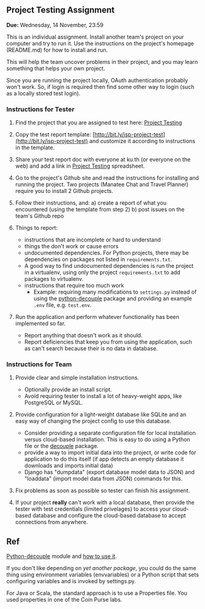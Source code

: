 ## Project Testing Assignment

**Due:** Wednesday, 14 November, 23:59

This is an individual assignment.
Install another team's project on your computer and try to run it.
Use the instructions on the project's homepage (README.md) for how
to install and run.

This will help the team uncover problems in their project,
and you may learn something that helps your own project.

Since you are running the project locally, OAuth authentication probably won't
work.  So, if login is required then find some other way to login (such as
a locally stored test login).

### Instructions for Tester

1. Find the project that you are assigned to test here: [Project Testing](http://bit.ly/isp-project-testing)

2. Copy the test report template: [http://bit.ly/isp-project-test](http://bit.ly/isp-project-test) and customize it according to instructions in the template.

3. Share your test report doc with everyone at ku.th (or everyone on the web) and add a link in [Project Testing](http://bit.ly/isp-project-testing) spreadsheet.

4. Go to the project's Github site and read the instructions for installing and running the project.  Two projects (Manatee Chat and Travel Planner) require you to install 2 Github projects.

5. Follow their instructions, and: 
   a) create a report of what you encountered (using the template from step 2)
   b) post issues on the team's Github repo

6. Things to report:
   - instructions that are incomplete or hard to understand
   - things the don't work or cause errors
   - undocumented dependencies. For Python projects, there may be dependencies on packages not listed in `requirements.txt`.
   - A good way to find undocumented dependencies is run the project in a virtualenv, using only the project `requirements.txt` to add packages to virtualenv.
   - instructions that require too much work
       * Example: requiring many modifications to `settings.py` instead of using the [python-decouple][decouple] package and providing an example `.env` file, e.g. `test.env`.

7. Run the application and perform whatever functionality has been implemented so far.
   - Report anything that doesn't work as it should.
   - Report deficiencies that keep you from using the application, such as can't search because their is no data in database.


### Instructions for Team

1. Provide clear and simple installation instructions. 
   - Optionally provide an install script.
   - Avoid requiring tester to install a lot of heavy-weight apps, like PostgreSQL or MySQL.

2. Provide configuration for a light-weight database like SQLite and an easy way of changing the project config to use this database. 
   - Consider providing a separate configuration file for local installation versus cloud-based installation. This is easy to do using a Python file or the [decouple][decouple] package.
   - provide a way to import initial data into the project, or write code for application to do this itself (if app detects an empty database it downloads and imports initial data)
   - Django has "dumpdata" (export database model data to JSON) and "loaddata" (import model data from JSON) commands for this. 

3. Fix problems as soon as possible so tester can finish his assignment.

4. If your project **really** can't work with a local database, then provide the tester with test credentials (limited privelages) to access your cloud-based database and configure the cloud-based database to accept connections from anywhere.  


## Ref

[Python-decouple][decouple] module and [how to use it][decouple-howto].

If you don't like depending on *yet another package*, you could do the same thing using environment variables (envvariables) or a Python script that sets configuring variables and is invoked by settings.py.

For Java or Scala, the standard approach is to use a Properties file.  You used properties in one of the Coin Purse labs.


[decouple]: https://pypi.org/project/python-decouple/ "Python-decouple module"
[decouple-howto]: https://simpleisbetterthancomplex.com/2015/11/26/package-of-the-week-python-decouple.html
